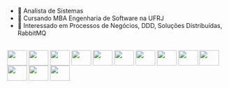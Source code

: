 - 🔭 Analista de Sistemas   
- 🌱 Cursando MBA Engenharia de Software na UFRJ
- 👯 Interessado em Processos de Negócios, DDD, Soluções Distribuídas, RabbitMQ

<div><br>
  <img align="center" height="35" width="45" src="https://cdn.jsdelivr.net/gh/devicons/devicon/icons/dotnetcore/dotnetcore-original.svg" />
  <img align="center" height="35" width="45" src="https://cdn.jsdelivr.net/gh/devicons/devicon/icons/python/python-original-wordmark.svg" />
  <img align="center" height="35" width="45" src="https://cdn.jsdelivr.net/gh/devicons/devicon/icons/nodejs/nodejs-original-wordmark.svg" />
  <img align="center" height="35" width="45" src="https://cdn.jsdelivr.net/gh/devicons/devicon/icons/javascript/javascript-original.svg" />
  <img align="center" height="35" width="45" src="https://cdn.jsdelivr.net/gh/devicons/devicon/icons/mysql/mysql-original-wordmark.svg" />
  <img align="center" height="35" width="45" src="https://cdn.jsdelivr.net/gh/devicons/devicon/icons/microsoftsqlserver/microsoftsqlserver-plain-wordmark.svg" />
  <img align="center" height="35" width="45" src="https://cdn.jsdelivr.net/gh/devicons/devicon/icons/mongodb/mongodb-original-wordmark.svg" />  
  <img align="center" height="35" width="45" src="https://cdn.jsdelivr.net/gh/devicons/devicon/icons/docker/docker-original-wordmark.svg" />
  <img align="center" height="35" width="45" src="https://cdn.jsdelivr.net/gh/devicons/devicon/icons/kubernetes/kubernetes-plain-wordmark.svg" />
  <img align="center" height="35" width="45" src="https://cdn.jsdelivr.net/gh/devicons/devicon/icons/github/github-original-wordmark.svg" />
  <img align="center" height="35" width="45" src="https://cdn.jsdelivr.net/gh/devicons/devicon/icons/visualstudio/visualstudio-plain.svg" />
  <img align="center" height="35" width="45" src="https://cdn.jsdelivr.net/gh/devicons/devicon/icons/azure/azure-original-wordmark.svg" />
  <img align="center" height="35" width="45" src="https://cdn.jsdelivr.net/gh/devicons/devicon/icons/amazonwebservices/amazonwebservices-original-wordmark.svg"/>   
  
</div>





